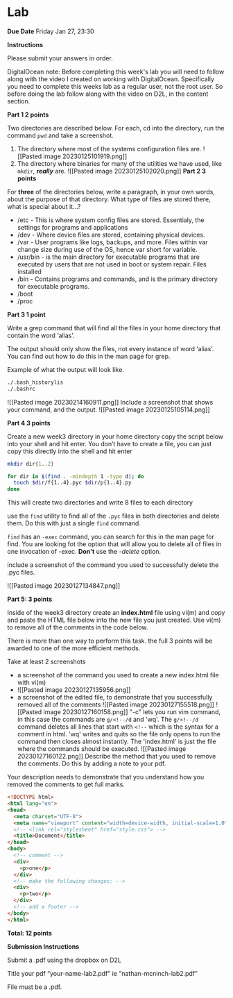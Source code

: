 # Lab

******************Due Date****************** Friday Jan 27, 23:30

************************Instructions************************

Please submit your answers in order.

DigitalOcean note: Before completing this week's lab you will need to follow along with the video I created on working with DigitalOcean. Specifically you need to complete this weeks lab as a regular user, not the root user. So before doing the lab follow along with the video on D2L, in the content section.

**Part 1 2 points**

Two directories are described below. For each, cd into the directory, run the command `pwd` and take a screenshot.

1. The directory where most of the systems configuration files are.
![[Pasted image 20230125101919.png]]
3. The directory where binaries for many of the utilities we have used, like `mkdir`, ***really*** are.
 ![[Pasted image 20230125102020.png]]
**Part 2 3 points**

For **three** of the directories below, write a paragraph, in your own words, about the purpose of that directory. What type of files are stored there, what is special about it…?

- /etc - This is where system config files are stored. Essentialy, the settings for programs  and applications
- /dev - Where device files are stored, containing physical devices.
- /var - User programs like logs, backups, and more. Files within var change size during use of the OS, hence var short for variable.
- /usr/bin - is the main directory for executable programs that are executed by users that are not used in boot or system repair. Files installed 
- /bin - Contains programs and commands, and is the primary directory for executable programs. 
- /boot
- /proc


**Part 3 1 point**

Write a grep command that will find all the files in your home directory that contain the word ‘alias’.

The output should only show the files, not every instance of word ‘alias’. You can find out how to do this in the man page for grep.

Example of what the output will look like.

```bash
./.bash_historylis
./.bashrc
```
![[Pasted image 20230214160911.png]]
Include a screenshot that shows your command, and the output.
![[Pasted image 20230125105114.png]]

**Part 4 3 points**

Create a new week3 directory in your home directory copy the script below into your shell and hit enter. You don’t have to create a file, you can just copy this directly into the shell and hit enter

```bash
mkdir dir{1..2}

for dir in $(find . -mindepth 1 -type d); do
  touch $dir/f{1..4}.pyc $dir/p{1..4}.py
done

```

This will create two directories and write 8 files to each directory

use the `find` utility to find all of the `.pyc` files in both directories and delete them. 
Do this with just a single `find` command. 

`find` has an `-exec` command, you can search for this in the man page for find. You are looking fot the option that will allow you to delete all of files in one invocation of -exec.
**Don't** use the *-delete* option.

include a screenshot of the command you used to successfully delete the .pyc files.

![[Pasted image 20230127134847.png]]

**Part 5: 3 points**

Inside of the week3 directory create an **index.html** file using vi(m) and copy and paste the HTML file below into the new file you just created. 
Use vi(m) to remove all of the comments in the code below.

There is more than one way to perform this task. the full 3 points will be awarded to one of the more efficient methods.

Take at least 2 screenshots

- a screenshot of the command you used to create a new index.html file with vi(m)
- ![[Pasted image 20230127135956.png]]
- a screenshot of the edited file, to demonstrate that you successfully removed all of the comments
 ![[Pasted image 20230127155518.png]]
![[Pasted image 20230127160158.png]]
"-c" lets you run vim command, in this case the commands are `g/<!--/d` and 'wq'. The `g/<!--/d` command deletes all lines that start with ``<!--`` which is the syntax for a comment in html. 'wq' writes and quits so the file only opens to run the command then closes almost instantly. The 'index.html' is just the file where the commands should be executed. 
![[Pasted image 20230127160122.png]]
Describe the method that you used to remove the comments. Do this by adding a note to your pdf.

Your description needs to demonstrate that you understand how you removed the comments to get full marks.


```html
<!DOCTYPE html>
<html lang="en">
<head>
  <meta charset="UTF-8">
  <meta name="viewport" content="width=device-width, initial-scale=1.0">
  <!-- <link rel="stylesheet" href="style.css"> -->
  <title>Document</title>
</head>
<body>
  <!-- comment -->
  <div>
    <p>one</p>
  </div>
  <!-- make the following changes: -->
  <div>
    <p>two</p>
  </div>
  <!-- add a footer -->
</body>
</html>
```

**Total: 12 points**

**********************************************Submission Instructions**********************************************

Submit a .pdf using the dropbox on D2L

Title your pdf “your-name-lab2.pdf” ie "nathan-mcninch-lab2.pdf”

File must be a .pdf.